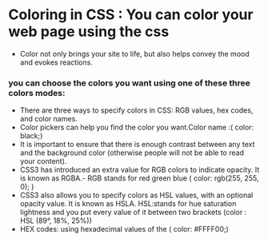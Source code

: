 # Coloring in CSS : You can color your web page using the css 

- Color not only brings your site to life, but also helps
convey the mood and evokes reactions.



 
 ### you can choose the colors you want using one of these three colors modes:
 - There are three ways to specify colors in CSS:
RGB values, hex codes, and color names.
- Color pickers can help you find the color you want.Color name :( color: black;)
- It is important to ensure that there is enough contrast
between any text and the background color (otherwise
people will not be able to read your content).
- CSS3 has introduced an extra value for RGB colors to
indicate opacity. It is known as RGBA.- RGB stands for red green blue ( color:  rgb(255, 255, 0); )
- CSS3 also allows you to specify colors as HSL values,
with an optional opacity value. It is known as HSLA. HSL:stands for hue saturation lightness and you put every value of it between two brackets (color : HSL (89°, 18%, 25%))
- HEX codes: using hexadecimal values of the ( color: #FFFF00;)







 